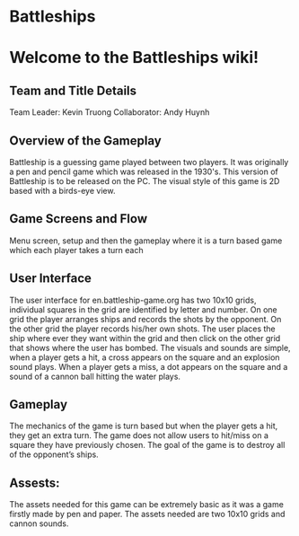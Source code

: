 # Battleships

# Welcome to the Battleships wiki!

## Team and Title Details
Team Leader: Kevin Truong
Collaborator: Andy Huynh

## Overview of the Gameplay
Battleship is a guessing game played between two players. It was originally a pen and pencil game which was released in the 1930's. This version of Battleship is to be released on the PC. The visual style of this game is 2D based with a birds-eye view. 


## Game Screens and Flow
Menu screen, setup and then the gameplay where it is a turn based game which each player takes a turn each

## User Interface
The user interface for en.battleship-game.org has two 10x10 grids, individual squares in the grid are identified by letter and number. On one grid the player arranges ships and records the shots by the opponent. On the other grid the player records his/her own shots. The user places the ship where ever they want within the grid and then click on the other grid that shows where the user has bombed. The visuals and sounds are simple, when a player gets a hit, a cross appears on the square and an explosion sound plays. When a player gets a miss, a dot appears on the square and a sound of a cannon ball hitting the water plays. 

## Gameplay
The mechanics of the game is turn based but when the player gets a hit, they get an extra turn. The game does not allow users to hit/miss on a square they have previously chosen. The goal of the game is to destroy all of the opponent’s ships.
## Assests:
The assets needed for this game can be extremely basic as it was a game firstly made by pen and paper. The assets needed are two 10x10 grids and cannon sounds.
